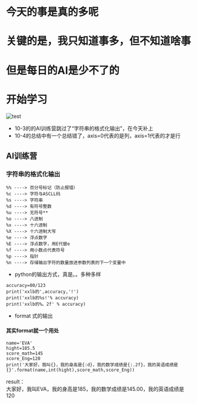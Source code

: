 # 今天的事是真的多呢
# 关键的是，我只知道事多，但不知道啥事
# 但是每日的AI是少不了的
# 开始学习
![test](https://i0.hdslb.com/bfs/article/ebc51b2b6ea2b8cfd5a40edddbdbd8b5e1c95fc5.png@942w_531h_progressive.webp)
* 10-3的的AI训练营跳过了“字符串的格式化输出”，在今天补上
* 10-4的总结中有一个总结错了，axis=0代表的是列，axis=1代表的才是行
## AI训练营
### 字符串的格式化输出
```
%% ----> 百分号标记（防止报错）
%c ----> 字符与ASCLL码
%s ----> 字符串
%d ----> 有符号整数
%u ----> 无符号**
%o ----> 八进制
%x ----> 十六进制
%X ----> 十六进制大写
%e ----> 浮点数字
%E ----> 浮点数字，用E代替e
%f ----> 用小数点代表符号
%p ----> 指针
%n ----> 存储输出字符的数量放进参数列表的下一个变量中
```
* python的输出方式，真是。。多种多样
```
accuracy=80/123
print('xxlb的',accuracy,'!')
print('xxlb的%s!'% accuracy)
print('xxlb的%。2f' % accuracy)
```

* format 式的输出
#### 其实format就一个用处
```
name='EVA'
hight=185.5
score_math=145
score_Eng=120
print('大家好，我叫{}，我的身高是{:d}，我的数学成绩是{:.2f}，我的英语成绩是{}'.format(name,int(hight),score_math,score_Eng))
```
result：  
大家好，我叫EVA，我的身高是185，我的数学成绩是145.00，我的英语成绩是120   
